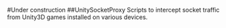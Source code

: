 #Under construction
##UnitySocketProxy
Scripts to intercept socket traffic from Unity3D games installed on various devices.

